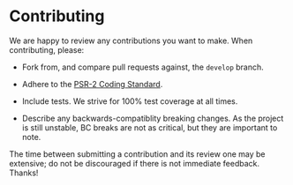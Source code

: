 # Contributing

We are happy to review any contributions you want to make. When contributing, please:

- Fork from, and compare pull requests against, the `develop` branch.

- Adhere to the [PSR-2 Coding Standard](https://github.com/php-fig/fig-standards/blob/master/accepted/PSR-2-coding-style-guide.md).

- Include tests. We strive for 100% test coverage at all times.

- Describe any backwards-compatiblity breaking changes. As the project is still unstable, BC breaks are not as critical, but they are important to note.

The time between submitting a contribution and its review one may be extensive; do not be discouraged if there is not immediate feedback. Thanks!
